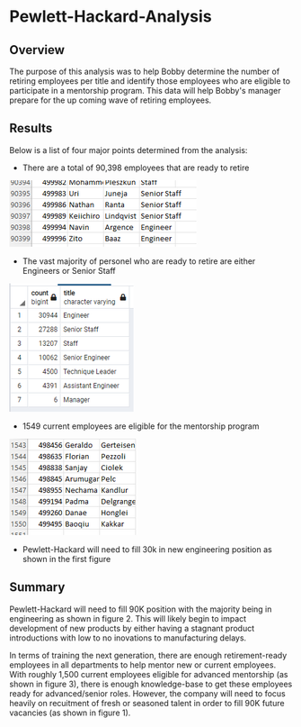 # Pewlett-Hackard-Analysis


## Overview
The purpose of this analysis was to help Bobby determine the number of retiring employees per title and identify those employees who are eligible to participate in a mentorship program. This data will help Bobby's manager prepare for the up coming wave of retiring employees.

## Results
Below is a list of four major points determined from the analysis:

* There are a total of 90,398 employees that are ready to retire

![Retiries_Count](Data/Retiries_Count.png "Figure 1")

* The vast majority of personel who are ready to retire are either Engineers or Senior Staff

![Titles_Count](Data/Title_Count.png "Figure 2")

* 1549 current employees are eligible for the mentorship program

![Eligibility_Count](Data/Current_Employee_Eligibilty.png "Figure 3")

* Pewlett-Hackard will need to fill 30k in new engineering position as shown in the first figure

## Summary

Pewlett-Hackard will need to fill 90K position with the majority being in engineering as shown in figure 2. This will likely begin to impact development of new products by either having a stagnant product introductions with low to no inovations to manufacturing delays.

In terms of training the next generation, there are enough retirement-ready employees in all departments to help mentor new or current employees. With roughly 1,500 current employees eligible for advanced mentorship (as shown in figure 3), there is enough knowledge-base to get these employees ready for advanced/senior roles. However, the company will need to focus heavily on recuitment of fresh or seasoned talent in order to fill 90K future vacancies (as shown in figure 1).
